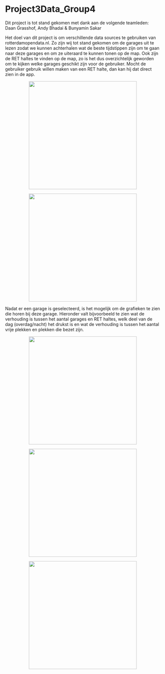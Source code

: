 # Project3Data_Group4

Dit project is tot stand gekomen met dank aan de volgende teamleden:
Daan Grasshof, Andy Bhadai & Bunyamin Sakar

Het doel van dit project is om verschillende data sources te gebruiken van rotterdamopendata.nl. 
Zo zijn wij tot stand gekomen om de garages uit te lezen zodat we kunnen achterhalen wat de beste tijdstippen zijn om te gaan naar deze garages en om ze uiteraard te kunnen tonen op de map. Ook zijn de RET haltes te vinden op de map, zo is het dus overzichtelijk geworden om te kijken welke garages geschikt zijn voor de gebruiker. Mocht de gebruiker gebruik willen maken van een RET halte, dan kan hij dat direct zien in de app.

<p align="center">
  <img src="https://superict.nl/images/github_images/Project3Data_Group4/s5.png" width="350"/>
</p>

<p align="center">
  <img src="https://superict.nl/images/github_images/Project3Data_Group4/s4.png" width="350"/>
</p>

Nadat er een garage is geselecteerd, is het mogelijk om de grafieken te zien die horen bij deze garage.
Hieronder valt bijvoorbeeld te zien wat de verhouding is tussen het aantal garages en RET haltes, welk deel van de dag (overdag/nacht) het drukst is en wat de verhouding is tussen het aantal vrije plekken en plekken die bezet zijn.  

<p align="center">
  <img src="https://superict.nl/images/github_images/Project3Data_Group4/s3.png" width="350"/>
</p>

<p align="center">
  <img src="https://superict.nl/images/github_images/Project3Data_Group4/s2.png" width="350"/>
</p>

<p align="center">
  <img src="https://superict.nl/images/github_images/Project3Data_Group4/s1.png" width="350"/>
</p>
